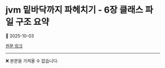 # jvm 밑바닥까지 파헤치기 - 6장 클래스 파일 구조 요약

📅 2025-10-03

[원문 링크](https://code-chy.tistory.com/217)

---

❌ 본문을 가져올 수 없습니다.